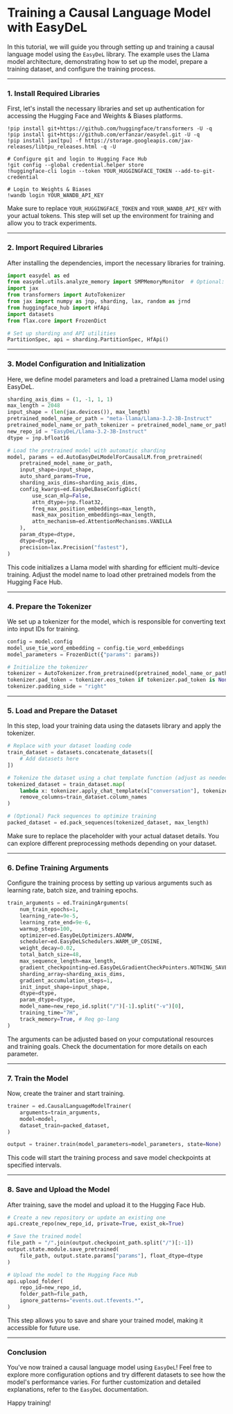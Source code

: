 # Training a Causal Language Model with EasyDeL
In this tutorial, we will guide you through setting up and training a causal language model using the `EasyDeL` library. The example uses the Llama model architecture, demonstrating how to set up the model, prepare a training dataset, and configure the training process.

----

### 1. Install Required Libraries
First, let's install the necessary libraries and set up authentication for accessing the Hugging Face and Weights & Biases platforms.


```
!pip install git+https://github.com/huggingface/transformers -U -q
!pip install git+https://github.com/erfanzar/easydel.git -U -q
!pip install jax[tpu] -f https://storage.googleapis.com/jax-releases/libtpu_releases.html -q -U

# Configure git and login to Hugging Face Hub
!git config --global credential.helper store
!huggingface-cli login --token YOUR_HUGGINGFACE_TOKEN --add-to-git-credential

# Login to Weights & Biases
!wandb login YOUR_WANDB_API_KEY
```

Make sure to replace `YOUR_HUGGINGFACE_TOKEN` and `YOUR_WANDB_API_KEY` with your actual tokens. This step will set up the environment for training and allow you to track experiments.

----

### 2. Import Required Libraries
After installing the dependencies, import the necessary libraries for training.


```python
import easydel as ed
from easydel.utils.analyze_memory import SMPMemoryMonitor  # Optional: For checking memory usage
import jax
from transformers import AutoTokenizer
from jax import numpy as jnp, sharding, lax, random as jrnd
from huggingface_hub import HfApi
import datasets
from flax.core import FrozenDict

# Set up sharding and API utilities
PartitionSpec, api = sharding.PartitionSpec, HfApi()

```


----

### 3. Model Configuration and Initialization
Here, we define model parameters and load a pretrained Llama model using EasyDeL.


```python
sharding_axis_dims = (1, -1, 1, 1)
max_length = 2048
input_shape = (len(jax.devices()), max_length)
pretrained_model_name_or_path = "meta-llama/Llama-3.2-3B-Instruct"
pretrained_model_name_or_path_tokenizer = pretrained_model_name_or_path
new_repo_id = "EasyDeL/Llama-3.2-3B-Instruct"
dtype = jnp.bfloat16

# Load the pretrained model with automatic sharding
model, params = ed.AutoEasyDeLModelForCausalLM.from_pretrained(
    pretrained_model_name_or_path,
    input_shape=input_shape,
    auto_shard_params=True,
    sharding_axis_dims=sharding_axis_dims,
    config_kwargs=ed.EasyDeLBaseConfigDict(
        use_scan_mlp=False,
        attn_dtype=jnp.float32,
        freq_max_position_embeddings=max_length,
        mask_max_position_embeddings=max_length,
        attn_mechanism=ed.AttentionMechanisms.VANILLA
    ),
    param_dtype=dtype,
    dtype=dtype,
    precision=lax.Precision("fastest"),
)
```

This code initializes a Llama model with sharding for efficient multi-device training. Adjust the model name to load other pretrained models from the Hugging Face Hub.

----

### 4. Prepare the Tokenizer
We set up a tokenizer for the model, which is responsible for converting text into input IDs for training.




```python
config = model.config
model_use_tie_word_embedding = config.tie_word_embeddings
model_parameters = FrozenDict({"params": params})

# Initialize the tokenizer
tokenizer = AutoTokenizer.from_pretrained(pretrained_model_name_or_path_tokenizer, trust_remote_code=True)
tokenizer.pad_token = tokenizer.eos_token if tokenizer.pad_token is None else tokenizer.pad_token
tokenizer.padding_side = "right"
```


----

### 5. Load and Prepare the Dataset
In this step, load your training data using the datasets library and apply the tokenizer.


```python
# Replace with your dataset loading code
train_dataset = datasets.concatenate_datasets([
    # Add datasets here
])

# Tokenize the dataset using a chat template function (adjust as needed)
tokenized_dataset = train_dataset.map(
    lambda x: tokenizer.apply_chat_template(x["conversation"], tokenize=True, return_dict=True),
    remove_columns=train_dataset.column_names
)

# (Optional) Pack sequences to optimize training
packed_dataset = ed.pack_sequences(tokenized_dataset, max_length)
```

Make sure to replace the placeholder with your actual dataset details. You can explore different preprocessing methods depending on your dataset.

----

### 6. Define Training Arguments
Configure the training process by setting up various arguments such as learning rate, batch size, and training epochs.


```python
train_arguments = ed.TrainingArguments(
    num_train_epochs=1,
    learning_rate=9e-5,
    learning_rate_end=9e-6,
    warmup_steps=100,
    optimizer=ed.EasyDeLOptimizers.ADAMW,
    scheduler=ed.EasyDeLSchedulers.WARM_UP_COSINE,
    weight_decay=0.02,
    total_batch_size=48,
    max_sequence_length=max_length,
    gradient_checkpointing=ed.EasyDeLGradientCheckPointers.NOTHING_SAVEABLE,
    sharding_array=sharding_axis_dims,
    gradient_accumulation_steps=1,
    init_input_shape=input_shape,
    dtype=dtype,
    param_dtype=dtype,
    model_name=new_repo_id.split("/")[-1].split("-v")[0],
    training_time="7H",
    track_memory=True, # Req go-lang
)
```

The arguments can be adjusted based on your computational resources and training goals. Check the documentation for more details on each parameter.

----

### 7. Train the Model
Now, create the trainer and start training.


```python
trainer = ed.CausalLanguageModelTrainer(
	arguments=train_arguments,
	model=model,
	dataset_train=packed_dataset,
)

output = trainer.train(model_parameters=model_parameters, state=None)
```

This code will start the training process and save model checkpoints at specified intervals.

----

### 8. Save and Upload the Model
After training, save the model and upload it to the Hugging Face Hub.


```python
# Create a new repository or update an existing one
api.create_repo(new_repo_id, private=True, exist_ok=True)

# Save the trained model
file_path = "/".join(output.checkpoint_path.split("/")[:-1])
output.state.module.save_pretrained(
	file_path, output.state.params["params"], float_dtype=dtype
)

# Upload the model to the Hugging Face Hub
api.upload_folder(
	repo_id=new_repo_id,
	folder_path=file_path,
	ignore_patterns="events.out.tfevents.*",
)
```

This step allows you to save and share your trained model, making it accessible for future use.

----

### Conclusion
You've now trained a causal language model using `EasyDeL`! Feel free to explore more configuration options and try different datasets to see how the model's performance varies. For further customization and detailed explanations, refer to the `EasyDeL` documentation.

Happy training!
